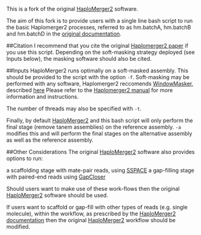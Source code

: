 This is a fork of the original [HaploMerger2](https://github.com/mapleforest/HaploMerger2 "Haplomerger2 - GitHub Repo") software.

The aim of this fork is to provide users with a single line bash script to run the basic Haplomerger2 processes, referred to as hm.batchA, hm.batchB and hm.batchD in the [original documentation](https://github.com/mapleforest/HaploMerger2/blob/master/manual.v3.4.pdf "Haplomerger2 User Manual").

##Citation
I recommend that you cite the original [Haplomerger2 paper](https://www.ncbi.nlm.nih.gov/pubmed/28407147 "Huang et al. 2017") if you use this script.
Depending on the soft-masking strategy deployed (see Inputs below), the masking software should also be cited.

##Inputs
HaploMerger2 runs optimally on a soft-masked assembly. This should be provided to the script with the option `-f`.
Soft-masking may be performed with any software, Haplomerger2 reccomends [WindowMasker](ftp://ftp.ncbi.nih.gov/toolbox/ncbi_tools++/CURRENT/ "WindowMasker: latest version"), described [here](https://www.ncbi.nlm.nih.gov/pubmed/16287941 "WindowMasker citation")
Please refer to the [Haplomerger2 manual](https://github.com/mapleforest/HaploMerger2/blob/master/manual.v3.4.pdf "Haplomerger2 User Manual") for more information and instructions.

The number of threads may also be specified with `-t`.

Finally, by default [HaploMerger2](https://github.com/mapleforest/HaploMerger2 "Haplomerger2 - GitHub Repo") and this bash script will only perform the final stage (remove tanem assemblies) on the reference assembly.
`-a` modifies this and will perform the final stages on the alternative assembly as well as the reference assembly.

##Other Considerations
The original [HaploMerger2](https://github.com/mapleforest/HaploMerger2 "Haplomerger2 - GitHub Repo") software also provides options to run: 

a scaffolding stage with mate-pair reads, using [SSPACE](https://academic.oup.com/bioinformatics/article/27/4/578/197626 "SSPACE citation")
a gap-filling stage with paired-end reads using [GapCloser](https://www.ncbi.nlm.nih.gov/pubmed/23587118 "SOAPdenovo2 citation")

Should users want to make use of these work-flows then the original [HaploMerger2](https://github.com/mapleforest/HaploMerger2 "Haplomerger2 - GitHub Repo") software should be used.

If users want to scaffold or gap-fill with other types of reads (e.g. single molecule), within the workflow, as prescribed by the [HaploMerger2 documentation](https://github.com/mapleforest/HaploMerger2/blob/master/manual.v3.4.pdf "Haplomerger2 User Manual") then the original [HaploMerger2](https://github.com/mapleforest/HaploMerger2 "Haplomerger2 - GitHub Repo") workflow should be modified.
